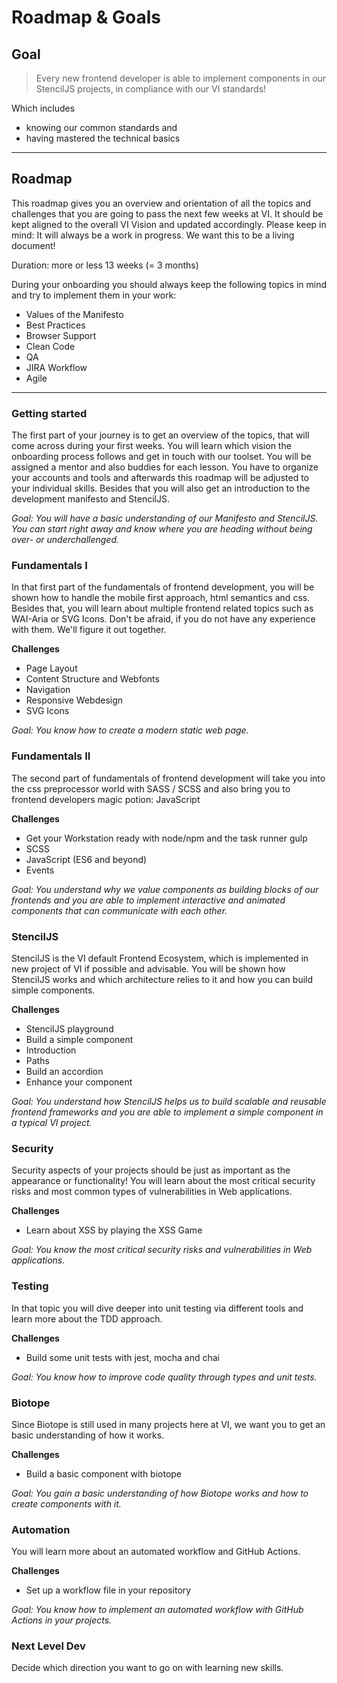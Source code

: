 # Roadmap & Goals

## Goal
> Every new frontend developer is able to implement components in our StencilJS projects, in compliance with our VI standards!

Which includes

- knowing our common standards and
- having mastered the technical basics

---

## Roadmap

This roadmap gives you an overview and orientation of all the topics and challenges that you are going to pass the next few weeks at VI.
It should be kept aligned to the overall VI Vision and updated accordingly. 
Please keep in mind: It will always be a work in progress. We want this to be a living document!

Duration: more or less 13 weeks (= 3 months)

During your onboarding you should always keep the following topics in mind and try to implement them in your work:

- Values of the Manifesto
- Best Practices
- Browser Support
- Clean Code
- QA
- JIRA Workflow
- Agile


--- 

<roadmap-component>

### Getting started

The first part of your journey is to get an overview of the topics, that will come across during your first weeks. You will learn which vision the onboarding process follows and get in touch with our toolset. You will be assigned a mentor and also buddies for each lesson.
You have to organize your accounts and tools and afterwards this roadmap will be adjusted to your individual skills. Besides that you will also get an introduction to the development manifesto and StencilJS.

*Goal: You will have a basic understanding of our Manifesto and StencilJS. You can start right away and know where you are heading without being over- or underchallenged.*

</roadmap-component>

<roadmap-component>

### Fundamentals I
In that first part of the fundamentals of frontend development, you will be shown how to handle the mobile first approach, html semantics and css. Besides that, you will learn about multiple frontend related topics such as WAI-Aria or SVG Icons. Don't be afraid, if you do not have any experience with them. We'll figure it out together.

__Challenges__
- Page Layout
- Content Structure and Webfonts
- Navigation
- Responsive Webdesign
- SVG Icons

*Goal: You know how to create a modern static web page.*

</roadmap-component>

<roadmap-component>

### Fundamentals II
The second part of fundamentals of frontend development will take you into the css preprocessor world with SASS / SCSS and also bring you to frontend developers magic potion: JavaScript

__Challenges__
- Get your Workstation ready with node/npm and the task runner gulp
- SCSS 
- JavaScript (ES6 and beyond)
- Events

*Goal: You understand why we value components as building blocks of our frontends and you are able to implement interactive and animated components that can communicate with each other.*

</roadmap-component>

<roadmap-component>

### StencilJS
StencilJS is the VI default Frontend Ecosystem, which is implemented in new project of VI if possible and advisable. You will be shown how StencilJS works and which architecture relies to it and how you can build simple components.

__Challenges__
- StencilJS playground
- Build a simple component
- Introduction
- Paths
- Build an accordion
- Enhance your component

*Goal: You understand how StencilJS helps us to build scalable and reusable frontend frameworks and you are able to implement a simple component in a typical VI project.*

</roadmap-component>


<roadmap-component>

### Security
Security aspects of your projects should be just as important as the appearance or functionality! You will learn about the most critical security risks and most common types of vulnerabilities in Web applications.

__Challenges__
- Learn about XSS by playing the XSS Game

*Goal: You know the most critical security risks and vulnerabilities in Web applications.*

</roadmap-component>

<roadmap-component>

### Testing
In that topic you will dive deeper into unit testing via different tools and learn more about the TDD approach.

__Challenges__
- Build some unit tests with jest, mocha and chai

*Goal: You know how to improve code quality through types and unit tests.*

</roadmap-component>

<roadmap-component>

### Biotope
Since Biotope is still used in many projects here at VI, we want you to get an basic understanding of how it works.

__Challenges__
- Build a basic component with biotope

*Goal: You gain a basic understanding of how Biotope works and how to create components with it.*

</roadmap-component>

<roadmap-component>

### Automation
You will learn more about an automated workflow and GitHub Actions.

__Challenges__
- Set up a workflow file in your repository

*Goal: You know how to implement an automated workflow with GitHub Actions in your projects.*

</roadmap-component>

<roadmap-component>

### Next Level Dev
Decide which direction you want to go on with learning new skills.

</roadmap-component>
